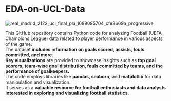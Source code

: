 # EDA-on-UCL-Data

![real_madrid_2122_ucl_final_pla_1689085704_cfe3669a_progressive](https://github.com/bensonjose/EDA-on-UCL-Data/assets/90842204/e225cb29-c64c-4260-bd17-73b6e8916393)


This GitHub repository contains Python code for analyzing Football (UEFA Champions League) data related to player performance in various aspects of the game.<br> The dataset **includes information on goals scored, assists, fouls committed, and more**.<br> **Key visualizations** are provided to showcase insights such as **top goal scorers, team-wise goal distribution, fouls committed by teams, and the performance of goalkeepers.**<br> The code employs libraries like **pandas, seaborn,** and **matplotlib** for data manipulation and visualization. <br>It serves as a **valuable resource for football enthusiasts and data analysts interested in exploring and visualizing football statistics**.
